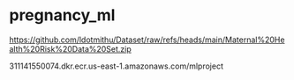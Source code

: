 # pregnancy_ml

https://github.com/ldotmithu/Dataset/raw/refs/heads/main/Maternal%20Health%20Risk%20Data%20Set.zip



311141550074.dkr.ecr.us-east-1.amazonaws.com/mlproject